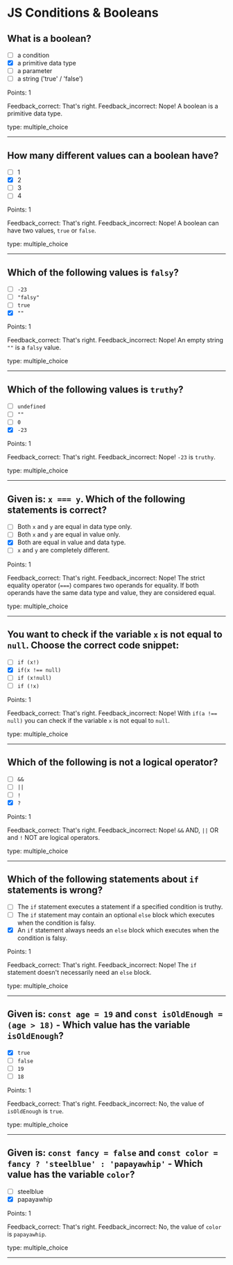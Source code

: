 # JS Conditions & Booleans

## What is a boolean?

- [ ] a condition
- [x] a primitive data type
- [ ] a parameter
- [ ] a string ('true' / 'false')

Points: 1

Feedback_correct: That's right.
Feedback_incorrect: Nope! A boolean is a primitive data type.

type: multiple_choice

---

## How many different values can a boolean have?

- [ ] 1
- [x] 2
- [ ] 3
- [ ] 4

Points: 1

Feedback_correct: That's right.
Feedback_incorrect: Nope! A boolean can have two values, `true` or `false`.

type: multiple_choice

---

## Which of the following values is `falsy`?

- [ ] `-23`
- [ ] `"falsy"`
- [ ] `true`
- [x] `""`

Points: 1

Feedback_correct: That's right.
Feedback_incorrect: Nope! An empty string `""` is a `falsy` value.

type: multiple_choice

---

## Which of the following values is `truthy`?

- [ ] `undefined`
- [ ] `""`
- [ ] `0`
- [x] `-23`

Points: 1

Feedback_correct: That's right.
Feedback_incorrect: Nope! `-23` is `truthy`.

type: multiple_choice

---

## Given is: `x === y`. Which of the following statements is correct?

- [ ] Both `x` and `y` are equal in data type only.
- [ ] Both `x` and `y` are equal in value only.
- [x] Both are equal in value and data type.
- [ ] `x` and `y` are completely different.

Points: 1

Feedback_correct: That's right.
Feedback_incorrect: Nope! The strict equality operator (`===`) compares two operands for equality. If both operands have the same data type and value, they are considered equal.

type: multiple_choice

---

## You want to check if the variable `x` is not equal to `null`. Choose the correct code snippet:

- [ ] `if (x!)`
- [x] `if(x !== null)`
- [ ] `if (x!null)`
- [ ] `if (!x)`

Points: 1

Feedback_correct: That's right.
Feedback_incorrect: Nope! With `if(a !== null)` you can check if the variable `x` is not equal to `null`.

type: multiple_choice

---

## Which of the following is not a logical operator?

- [ ] `&&`
- [ ] `||`
- [ ] `!`
- [x] `?`

Points: 1

Feedback_correct: That's right.
Feedback_incorrect: Nope! `&&` AND, `||` OR and `!` NOT are logical operators.

type: multiple_choice

---

## Which of the following statements about `if` statements is wrong?

- [ ] The `if` statement executes a statement if a specified condition is truthy.
- [ ] The `if` statement may contain an optional `else` block which executes when the condition is falsy.
- [x] An `if` statement always needs an `else` block which executes when the condition is falsy.

Points: 1

Feedback_correct: That's right.
Feedback_incorrect: Nope! The `if` statement doesn't necessarily need an `else` block.

type: multiple_choice

---

## Given is: `const age = 19` and `const isOldEnough = (age > 18)` - Which value has the variable `isOldEnough`?

- [x] `true`
- [ ] `false`
- [ ] `19`
- [ ] `18`

Points: 1

Feedback_correct: That's right.
Feedback_incorrect: No, the value of `isOldEnough` is `true`.

type: multiple_choice

---

## Given is: `const fancy = false` and `const color = fancy ? 'steelblue' : 'papayawhip'` - Which value has the variable `color`?

- [ ] steelblue
- [x] papayawhip

Points: 1

Feedback_correct: That's right.
Feedback_incorrect: No, the value of `color` is `papayawhip`.

type: multiple_choice

---
